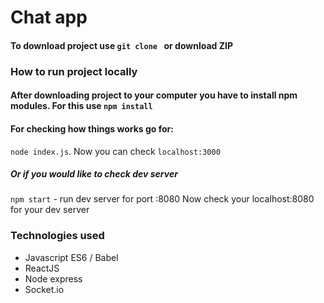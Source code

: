 # Chat app 
#### To download project use ```git clone ``` or download ZIP
### How to run project locally 

#### After downloading project to your computer you have to install npm modules. For this use ```npm install ```

#### For checking how things works go for:
``` node index.js ```. Now you can check ```localhost:3000```

##### Or if you would like to check dev server
``` npm start ``` - run dev server for port :8080 
Now check your localhost:8080 for your dev server


### Technologies used
+ Javascript ES6 / Babel
+ ReactJS
+ Node express
+ Socket.io
